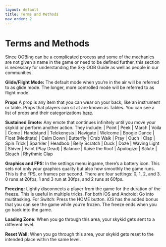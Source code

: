 ```yaml
---
layout: default
title: Terms and Methods
nav_order: 2
---
```


# Terms and Methods
Since OOBing can be a complicated process and some of the mechanics are not given a name in the game or need to be defined further, this section is necessary for understanding the Sky OOB Guide as well as people in our communities.

**Glide/Flight Mode:**
The default mode when you’re in the air will be referred to as glide mode. The longer, more controlled mode will be referred to as flight mode.

**Props**
A prop is any item that you can wear on your back, like an instrument or table. Props that players can sit at are known as Tables. You can see a list of props and their categorizations [here](https://sky-children-of-the-light.fandom.com/wiki/Props#Availability_Legend).

**Sustained Emote:**
Any emote that continues infinitely until you move your skykid or perform another action. They include:
| Point             | Peek              | March             | Voila
| Come              | Handstand         | Telekenesis       | Navigate
| Welcome           | Boogie Dance      | Float (Meditate)  | Calm Down
| Butterfly         | Crab Walk         | Pray              | Ouch
| Clap              | Spin Trick        | Sparkler          | Headbob
| Belly Scratch     | Duck              | Doze              | Waving Light
| Shiver            | Faint (Play Dead) | Balance           | Raise the Roof
| Apologize         | Salute            | Slouch            | Rhythmic Clap

**Graphics and FPS:**
In the settings menu ingame, there’s a battery icon. This sets not only your graphics quality but also how smoothly the game runs. This is the FPS, or frames per second. There are four settings: 0, 1, 2, and 3. 0 runs at 20fps, 1 and 3 run at 30fps, and 2 runs at 60fps.

**Freezing:**
Lightly disconnects a player from the game for the duration of the freeze. This is useful in multiple tricks. For both iOS and Android: Go into multitasking. For Switch: Press the HOME button. iOS has the added bonus that you can see the game while you’re frozen. The freeze ends when you go back into the game.

**Loading Zone:**
When you go through this area, your skykid gets sent to a different level.

**Reset Wall:**
When you go through this area, your skykid gets reset to the intended place within the same level.
